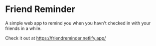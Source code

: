 # Friend Reminder

A simple web app to remind you when you havn't checked in with your friends in a while.

Check it out at https://friendreminder.netlify.app/
